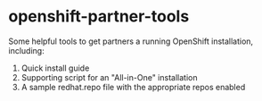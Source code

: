 openshift-partner-tools
=======================

Some helpful tools to get partners a running OpenShift installation, including:

1.  Quick install guide
2.  Supporting script for an "All-in-One" installation
3.  A sample redhat.repo file with the appropriate repos enabled

